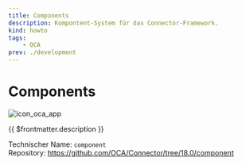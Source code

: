 ```yaml
---
title: Components
description: Kompontent-System für das Connector-Framework.
kind: howto
tags:
    - OCA
prev: ./development
---
```


# Components

![icon_oca_app](../attachments/icon_oca_app.png)

{{ $frontmatter.description }}

Technischer Name: `component`\
Repository: <https://github.com/OCA/Connector/tree/18.0/component>
